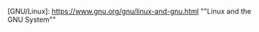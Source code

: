 [Libre Computer]: https://libre.computer/
[Libre Computer Community]: https://hub.libre.computer/
[Libre Computer Products]: https://libre.computer/products/
[AML-A311D-CC]: https://libre.computer/products/aml-a311d-cc/
[libretech-flash-tool repository]: https://github.com/libre-computer-project/libretech-flash-tool

[libretech-web-docs repository]: https://github.com/j1mbl3s/libretech-web-docs

[GNU/Linux]: https://www.gnu.org/gnu/linux-and-gnu.html ""Linux and the GNU System""

[Joule's law]: https://en.wikipedia.org/wiki/Joule_heating#Direct_current

[Rufus]: https://rufus.ie/ "Windows ; bootable USB flashing tool"
[dd]: https://www.gnu.org/software/coreutils/manual/html_node/dd-invocation.html "GNU ; data dump, disk duplicator, ⚠️disk destroyer⚠️"
